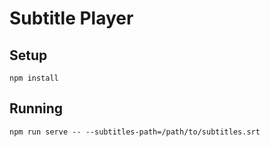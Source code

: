 # Subtitle Player

## Setup

```
npm install
```

## Running

```
npm run serve -- --subtitles-path=/path/to/subtitles.srt
```
